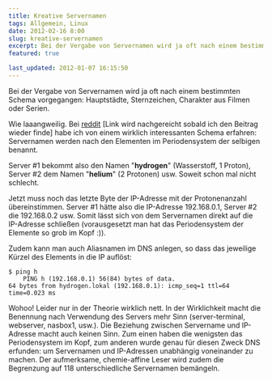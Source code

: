 ```yaml
---
title: Kreative Servernamen
tags: Allgemein, Linux
date: 2012-02-16 8:00
slug: kreative-servernamen
excerpt: Bei der Vergabe von Servernamen wird ja oft nach einem bestimmten Schema vorgegangen: Hauptstädte, Sternzeichen, Charakter aus Filmen oder Serien. Wie unkreativ!
featured: true

last_updated: 2012-01-07 16:15:50
---
```


Bei der Vergabe von Servernamen wird ja oft nach einem bestimmten Schema vorgegangen: Hauptstädte, Sternzeichen, Charakter aus Filmen oder Serien.

Wie laaangweilig. Bei <a href="http://reddit.com">reddit</a> [Link wird nachgereicht sobald ich den Beitrag wieder finde] habe ich von einem wirklich interessanten Schema erfahren: Servernamen werden nach den Elementen im Periodensystem der selbigen benannt.

Server #1 bekommt also den Namen "<strong>hydrogen</strong>" (Wasserstoff, 1 Proton), Server #2 dem Namen "<strong>helium</strong>" (2 Protonen) usw. Soweit schon mal nicht schlecht.

Jetzt muss noch das letzte Byte der IP-Adresse mit der Protonenanzahl übereinstimmen. Server #1 hätte also die IP-Adresse 192.168.0.1, Server #2 die 192.168.0.2 usw. Somit lässt sich von dem Servernamen direkt auf die IP-Adresse schließen (vorausgesetzt man hat das Periodensystem der Elemente so grob im Kopf :)).

Zudem kann man auch Aliasnamen im DNS anlegen, so dass das jeweilige Kürzel des Elements in die IP auflöst:

    $ ping h
        PING h (192.168.0.1) 56(84) bytes of data.
    64 bytes from hydrogen.lokal (192.168.0.1): icmp_seq=1 ttl=64 time=0.023 ms

Wohoo! Leider nur in der Theorie wirklich nett. In der Wirklichkeit macht die Benennung nach Verwendung des Servers mehr Sinn (server-terminal, webserver, nasbox1, usw.). Die Beziehung zwischen Servername und IP-Adresse macht auch keinen Sinn. Zum einen haben die wenigsten das Periodensystem im Kopf, zum anderen wurde genau für diesen Zweck DNS erfunden: um Servernamen und IP-Adressen unabhängig voneinander zu machen. Der aufmerksame, chemie-affine Leser wird zudem die Begrenzung auf 118 unterschiedliche Servernamen bemängeln.
